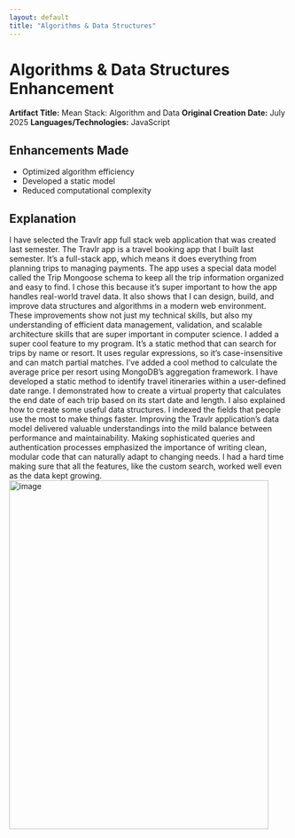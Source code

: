 ```yaml
---
layout: default
title: "Algorithms & Data Structures"
---
```


# Algorithms & Data Structures Enhancement

**Artifact Title:** Mean Stack: Algorithm and Data
**Original Creation Date:** July 2025 
**Languages/Technologies:** JavaScript

## Enhancements Made
- Optimized algorithm efficiency  
- Developed a static model
- Reduced computational complexity  

## Explanation

I have selected the Travlr app full stack web application that was created last semester.  The Travlr app is a travel booking app that I built last semester. It’s a full-stack app, which means it does everything from planning trips to managing payments. The app uses a special data model called the Trip Mongoose schema to keep all the trip information organized and easy to find.  I chose this because it’s super important to how the app handles real-world travel data. It also shows that I can design, build, and improve data structures and algorithms in a modern web environment.  These improvements show not just my technical skills, but also my understanding of efficient data management, validation, and scalable architecture skills that are super important in computer science.
	I added a super cool feature to my program. It’s a static method that can search for trips by name or resort. It uses regular expressions, so it’s case-insensitive and can match partial matches.  I’ve added a cool method to calculate the average price per resort using MongoDB’s aggregation framework. I have developed a static method to identify travel itineraries within a user-defined date range.  I demonstrated how to create a virtual property that calculates the end date of each trip based on its start date and length. I also explained how to create some useful data structures.  I indexed the fields that people use the most to make things faster.
	Improving the Travlr application’s data model delivered valuable understandings into the mild balance between performance and maintainability.  Making sophisticated queries and authentication processes emphasized the importance of writing clean, modular code that can naturally adapt to changing needs.  I had a hard time making sure that all the features, like the custom search, worked well even as the data kept growing. 
<img width="468" height="629" alt="image" src="https://github.com/user-attachments/assets/11e92ef4-fe67-4c00-9e3d-62e51b07e22d" />

